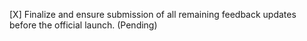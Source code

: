[X] Finalize and ensure submission of all remaining feedback updates before the official launch. (Pending)